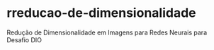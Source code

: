 # rreducao-de-dimensionalidade
Redução de Dimensionalidade em Imagens para Redes Neurais para Desafio DIO
